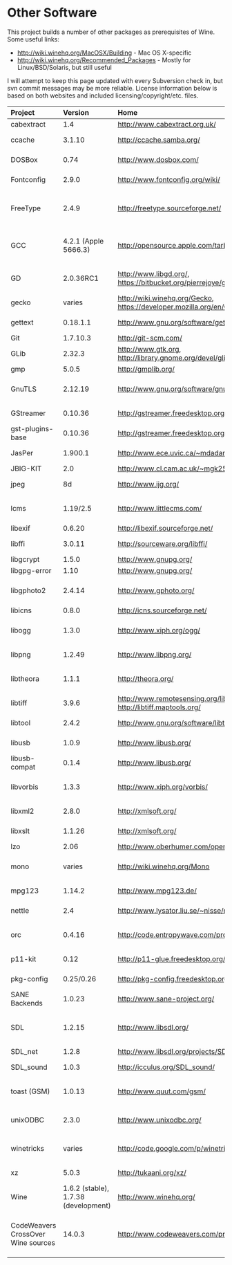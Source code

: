 # Other Software #

This project builds a number of other packages as prerequisites of Wine.  Some useful links:

  * http://wiki.winehq.org/MacOSX/Building - Mac OS X-specific
  * http://wiki.winehq.org/Recommended_Packages - Mostly for Linux/BSD/Solaris, but still useful

I will attempt to keep this page updated with every Subversion check in, but svn commit messages may be more reliable.  License information below is based on both websites and included licensing/copyright/etc. files.

| **Project** | **Version** | **Home** | **License** | **Other Info** |
|:------------|:------------|:---------|:------------|:---------------|
| cabextract | 1.4 | http://www.cabextract.org.uk/ | GPL | used by winetricks |
| ccache | 3.1.10 | http://ccache.samba.org/ | GPL | cache compiler results |
| DOSBox | 0.74 | http://www.dosbox.com/ | GPL | DOS support for Wine |
| Fontconfig | 2.9.0 | http://www.fontconfig.org/wiki/ | copyright Keith Packard | font configurations for Wine |
| FreeType | 2.4.9 | http://freetype.sourceforge.net/ | GPL/BSD | font rendering in Wine; patented hinting and subpixel rendering enabled |
| GCC | 4.2.1 (Apple 5666.3) | http://opensource.apple.com/tarballs/gcc/ | GPL | GNU Compiler Collection for Apple Mac OS X (Lion and newer for now) |
| GD | 2.0.36RC1 | http://www.libgd.org/, https://bitbucket.org/pierrejoye/gd-libgd | BSD-like | image manipulation support for libgphoto2 |
| gecko | varies | http://wiki.winehq.org/Gecko, https://developer.mozilla.org/en/Gecko | Mozilla tri-license (MPL/GPL/LGPL) | used for HTML rendering in Wine |
| gettext | 0.18.1.1 | http://www.gnu.org/software/gettext/ | LGPL/GPL/GFDL | used for translations |
| Git | 1.7.10.3 | http://git-scm.com/ | GPL | not used (yet) |
| GLib | 2.32.3 | http://www.gtk.org, http://library.gnome.org/devel/glib/stable/ | LGPL | GStreamer prereq |
| gmp | 5.0.5 | http://gmplib.org/ | LGPL | nettle support |
| GnuTLS | 2.12.19 | http://www.gnu.org/software/gnutls/ | LGPL/GPL | used for Wine's secure channel support |
| GStreamer | 0.10.36 | http://gstreamer.freedesktop.org/ | LGPL | multimedia streaming/pipelining |
| gst-plugins-base | 0.10.36 | http://gstreamer.freedesktop.org/modules/ | LGPL/GPL (plus whatever plugins themselves use) | GStreamer base plugins |
| JasPer | 1.900.1 | http://www.ece.uvic.ca/~mdadams/jasper/ | JasPer-2.0 | JPEG-2000 support for libicns |
| JBIG-KIT | 2.0 | http://www.cl.cam.ac.uk/~mgk25/jbigkit/ | GPL | used by tiff |
| jpeg | 8d | http://www.ijg.org/ | Independent JPEG Group, copyright Thomas G. Lane, Guido Vollbeding | JPEG support in Wine |
| lcms | 1.19/2.5 | http://www.littlecms.com/ | copyright Marti Maria Saguer, MIT license | used for color management in Wine |
| libexif | 0.6.20 | http://libexif.sourceforge.net/ | LGPL | used by libgphoto2 |
| libffi | 3.0.11 | http://sourceware.org/libffi/ | something liberal | foreign function interface for glib |
| libgcrypt | 1.5.0 | http://www.gnupg.org/ | GPL | used by GnuTLS |
| libgpg-error | 1.10 | http://www.gnupg.org/ | GPL | used by GnuTLS |
| libgphoto2 | 2.4.14 | http://www.gphoto.org/ | LGPL | used for imaging/camera support in Wine |
| libicns | 0.8.0 | http://icns.sourceforge.net/ | LGPL | icns file support |
| libogg | 1.3.0 | http://www.xiph.org/ogg/ | BSD | Ogg container format (gst-plugins-base) |
| libpng | 1.2.49 | http://www.libpng.org/ | libpng license | PNG support in Wine |
| libtheora| 1.1.1 | http://theora.org/ | BSD | Theora video compression format (gst-plugins-base) |
| libtiff | 3.9.6 | http://www.remotesensing.org/libtiff/, http://libtiff.maptools.org/ | coypright Sam Leffler, Silicon Graphics, Inc | used for TIFF support in Wine |
| libtool | 2.4.2 | http://www.gnu.org/software/libtool/ | GPL | provides libltdl for Lion+ |
| libusb | 1.0.9 | http://www.libusb.org/ | LGPL | used by sane-backends |
| libusb-compat | 0.1.4 | http://www.libusb.org/ | LGPL | used by libgphoto2 |
| libvorbis | 1.3.3 | http://www.xiph.org/vorbis/ | BSD | Vorbis audio compression format (gst-plugins-base) |
| libxml2 | 2.8.0 | http://xmlsoft.org/ | copyright Daniel Veillard | XML support in Wine |
| libxslt | 1.1.26 | http://xmlsoft.org/ | copyright Thomas Broyer, Charlie Bozeman and Daniel Veillard | XSL/XSLT support in Wine |
| lzo | 2.06 | http://www.oberhumer.com/opensource/lzo/ | GPL | used by GnuTLS |
| mono | varies | http://wiki.winehq.org/Mono | GPL/LGPL/MIT | Mono Wine package for .Net support |
| mpg123 | 1.14.2 | http://www.mpg123.de/ | LGPL | used for MP3/audio support in Wine |
| nettle | 2.4 | http://www.lysator.liu.se/~nisse/nettle/ | LGPL | crypto library used by gnutls |
| orc | 0.4.16 | http://code.entropywave.com/projects/orc/ | Copyright David A. Schleef, Makoto Matsumoto, Takuji Nishimura| Oil Runtime Compiler - used for GStreamer plugins|
| p11-kit | 0.12 | http://p11-glue.freedesktop.org/ | BSD 3 clause | PKCS#11 support for gnutls |
| pkg-config | 0.25/0.26 | http://pkg-config.freedesktop.org/wiki/ | GPL | used by multiple packages |
| SANE Backends | 1.0.23 | http://www.sane-project.org/ | GPL | scanner/imaging access in Wine |
| SDL | 1.2.15 | http://www.libsdl.org/ | LGPL | cross-platform media library, required for DOSBox |
| SDL\_net | 1.2.8 | http://www.libsdl.org/projects/SDL_net/ | LGPL | networking for SDL |
| SDL\_sound | 1.0.3 | http://icculus.org/SDL_sound/ | GPL | sound library for SDL |
| toast (GSM) | 1.0.13 | http://www.quut.com/gsm/ | see http://osxwinebuilder.googlecode.com/files/gsm-COPYRIGHT | used by Wine for audio encode/decode |
| unixODBC | 2.3.0 | http://www.unixodbc.org/ | LGPL | used for native ODBC bridge to Wine |
| winetricks | varies | http://code.google.com/p/winetricks/ | LGPL | quick install script for some Windows programs |
| xz | 5.0.3 | http://tukaani.org/xz/ | public domain, GPL, LGPL | XZ/LZMA archive support |
| Wine | 1.6.2 (stable), 1.7.38 (development) | http://www.winehq.org/ | LGPL | Wine is used for Wine, right? |
| CodeWeavers CrossOver Wine sources | 14.0.3 | http://www.codeweavers.com/products/source | LGPL | CodeWeavers builds custom Wine versions for stability and performance purposes |